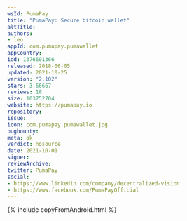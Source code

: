 ```yaml
---
wsId: PumaPay
title: "PumaPay: Secure bitcoin wallet"
altTitle: 
authors:
- leo
appId: com.pumapay.pumawallet
appCountry: 
idd: 1376601366
released: 2018-06-05
updated: 2021-10-25
version: "2.102"
stars: 3.66667
reviews: 18
size: 103752704
website: https://pumapay.io
repository: 
issue: 
icon: com.pumapay.pumawallet.jpg
bugbounty: 
meta: ok
verdict: nosource
date: 2021-10-01
signer: 
reviewArchive:
twitter: PumaPay
social:
- https://www.linkedin.com/company/decentralized-vision
- https://www.facebook.com/PumaPayOfficial
---
```


{% include copyFromAndroid.html %}
